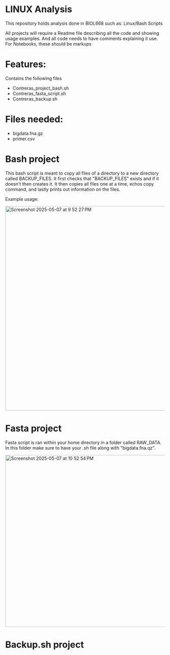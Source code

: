 # LINUX Analysis
This repository holds analysis done in BIOL668 such as: Linux/Bash Scripts

All projects will require a Readme file describing all the code and showing usage
examples. And all code needs to have comments explaining it use. For Notebooks, these
should be markups

# Features:
Contains the following files
* Contreras_project_bash.sh
* Contreras_fasta_script.sh
* Contreras_backup.sh

# Files needed:
* bigdata.fna.gz
* primer.csv

# Bash project
This bash script is meant to copy all files of a directory to a new directory called BACKUP_FILES. It first checks that "BACKUP_FILES" exists and if it doesn't then creates it. It then copies all files one at a time, echos copy command, and lastly prints out information on the files. 

Example usage:

<img width="647" alt="Screenshot 2025-05-07 at 9 52 27 PM" src="https://github.com/user-attachments/assets/509e5e1e-25e5-4aba-9313-3f9d88ded0a0" />


# Fasta project

Fasta script is ran within your home directory in a folder called RAW_DATA. In this folder make sure to have your .sh file along with "bigdata.fna.qz". 

<img width="544" alt="Screenshot 2025-05-07 at 10 52 54 PM" src="https://github.com/user-attachments/assets/1ba34886-9384-446c-906d-d1d7e095c215" />


# Backup.sh project





